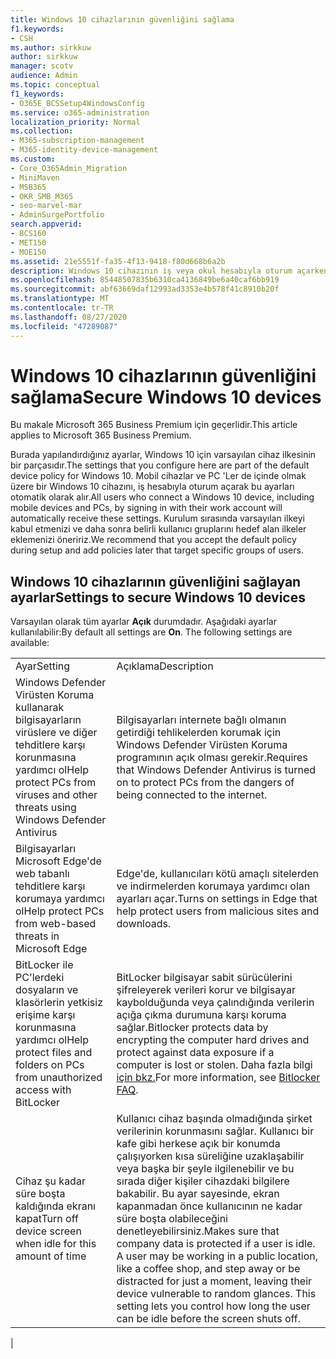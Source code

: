 ```yaml
---
title: Windows 10 cihazlarının güvenliğini sağlama
f1.keywords:
- CSH
ms.author: sirkkuw
author: sirkkuw
manager: scotv
audience: Admin
ms.topic: conceptual
f1_keywords:
- O365E_BCSSetup4WindowsConfig
ms.service: o365-administration
localization_priority: Normal
ms.collection:
- M365-subscription-management
- M365-identity-device-management
ms.custom:
- Core_O365Admin_Migration
- MiniMaven
- MSB365
- OKR_SMB_M365
- seo-marvel-mar
- AdminSurgePortfolio
search.appverid:
- BCS160
- MET150
- MOE150
ms.assetid: 21e5551f-fa35-4f13-9418-f80d668b6a2b
description: Windows 10 cihazının iş veya okul hesabıyla oturum açarken gerçekleştireceği varsayılan cihaz ilkesinin ayarlarını yapılandırma hakkında bilgi edinin.
ms.openlocfilehash: 85448507835b6310ca4136849be6a40caf6bb919
ms.sourcegitcommit: abf63669daf12993ad3353e4b578f41c8910b20f
ms.translationtype: MT
ms.contentlocale: tr-TR
ms.lasthandoff: 08/27/2020
ms.locfileid: "47289087"
---
```

# <a name="secure-windows-10-devices"></a><span data-ttu-id="b424a-103">Windows 10 cihazlarının güvenliğini sağlama</span><span class="sxs-lookup"><span data-stu-id="b424a-103">Secure Windows 10 devices</span></span>

<span data-ttu-id="b424a-104">Bu makale Microsoft 365 Business Premium için geçerlidir.</span><span class="sxs-lookup"><span data-stu-id="b424a-104">This article applies to Microsoft 365 Business Premium.</span></span>

<span data-ttu-id="b424a-105">Burada yapılandırdığınız ayarlar, Windows 10 için varsayılan cihaz ilkesinin bir parçasıdır.</span><span class="sxs-lookup"><span data-stu-id="b424a-105">The settings that you configure here are part of the default device policy for Windows 10.</span></span> <span data-ttu-id="b424a-106">Mobil cihazlar ve PC 'Ler de içinde olmak üzere bir Windows 10 cihazını, iş hesabıyla oturum açarak bu ayarları otomatik olarak alır.</span><span class="sxs-lookup"><span data-stu-id="b424a-106">All users who connect a Windows 10 device, including mobile devices and PCs, by signing in with their work account will automatically receive these settings.</span></span> <span data-ttu-id="b424a-107">Kurulum sırasında varsayılan ilkeyi kabul etmenizi ve daha sonra belirli kullanıcı gruplarını hedef alan ilkeler eklemenizi öneririz.</span><span class="sxs-lookup"><span data-stu-id="b424a-107">We recommend that you accept the default policy during setup and add policies later that target specific groups of users.</span></span>
  
## <a name="settings-to-secure-windows-10-devices"></a><span data-ttu-id="b424a-108">Windows 10 cihazlarının güvenliğini sağlayan ayarlar</span><span class="sxs-lookup"><span data-stu-id="b424a-108">Settings to secure Windows 10 devices</span></span>

<span data-ttu-id="b424a-p102">Varsayılan olarak tüm ayarlar **Açık** durumdadır. Aşağıdaki ayarlar kullanılabilir:</span><span class="sxs-lookup"><span data-stu-id="b424a-p102">By default all settings are **On**. The following settings are available:</span></span>
  
|||
|:-----|:-----|
|<span data-ttu-id="b424a-111">Ayar</span><span class="sxs-lookup"><span data-stu-id="b424a-111">Setting</span></span>  <br/> |<span data-ttu-id="b424a-112">Açıklama</span><span class="sxs-lookup"><span data-stu-id="b424a-112">Description</span></span>  <br/> |
|<span data-ttu-id="b424a-113">Windows Defender Virüsten Koruma kullanarak bilgisayarların virüslere ve diğer tehditlere karşı korunmasına yardımcı ol</span><span class="sxs-lookup"><span data-stu-id="b424a-113">Help protect PCs from viruses and other threats using Windows Defender Antivirus</span></span>  <br/> |<span data-ttu-id="b424a-114">Bilgisayarları internete bağlı olmanın getirdiği tehlikelerden korumak için Windows Defender Virüsten Koruma programının açık olması gerekir.</span><span class="sxs-lookup"><span data-stu-id="b424a-114">Requires that Windows Defender Antivirus is turned on to protect PCs from the dangers of being connected to the internet.</span></span>  <br/> |
|<span data-ttu-id="b424a-115">Bilgisayarları Microsoft Edge'de web tabanlı tehditlere karşı korumaya yardımcı ol</span><span class="sxs-lookup"><span data-stu-id="b424a-115">Help protect PCs from web-based threats in Microsoft Edge</span></span>  <br/> |<span data-ttu-id="b424a-116">Edge'de, kullanıcıları kötü amaçlı sitelerden ve indirmelerden korumaya yardımcı olan ayarları açar.</span><span class="sxs-lookup"><span data-stu-id="b424a-116">Turns on settings in Edge that help protect users from malicious sites and downloads.</span></span>  <br/> |
|<span data-ttu-id="b424a-117">BitLocker ile PC'lerdeki dosyaların ve klasörlerin yetkisiz erişime karşı korunmasına yardımcı ol</span><span class="sxs-lookup"><span data-stu-id="b424a-117">Help protect files and folders on PCs from unauthorized access with BitLocker</span></span>  <br/> |<span data-ttu-id="b424a-118">BitLocker bilgisayar sabit sürücülerini şifreleyerek verileri korur ve bilgisayar kaybolduğunda veya çalındığında verilerin açığa çıkma durumuna karşı koruma sağlar.</span><span class="sxs-lookup"><span data-stu-id="b424a-118">Bitlocker protects data by encrypting the computer hard drives and protect against data exposure if a computer is lost or stolen.</span></span> <span data-ttu-id="b424a-119">Daha fazla bilgi [için bkz.](https://go.microsoft.com/fwlink/?linkid=871000)</span><span class="sxs-lookup"><span data-stu-id="b424a-119">For more information, see [Bitlocker FAQ](https://go.microsoft.com/fwlink/?linkid=871000).</span></span>  <br/> |
|<span data-ttu-id="b424a-120">Cihaz şu kadar süre boşta kaldığında ekranı kapat</span><span class="sxs-lookup"><span data-stu-id="b424a-120">Turn off device screen when idle for this amount of time</span></span>  <br/> |<span data-ttu-id="b424a-p104">Kullanıcı cihaz başında olmadığında şirket verilerinin korunmasını sağlar. Kullanıcı bir kafe gibi herkese açık bir konumda çalışıyorken kısa süreliğine uzaklaşabilir veya başka bir şeyle ilgilenebilir ve bu sırada diğer kişiler cihazdaki bilgilere bakabilir. Bu ayar sayesinde, ekran kapanmadan önce kullanıcının ne kadar süre boşta olabileceğini denetleyebilirsiniz.</span><span class="sxs-lookup"><span data-stu-id="b424a-p104">Makes sure that company data is protected if a user is idle. A user may be working in a public location, like a coffee shop, and step away or be distracted for just a moment, leaving their device vulnerable to random glances. This setting lets you control how long the user can be idle before the screen shuts off.</span></span>  <br/> |
|